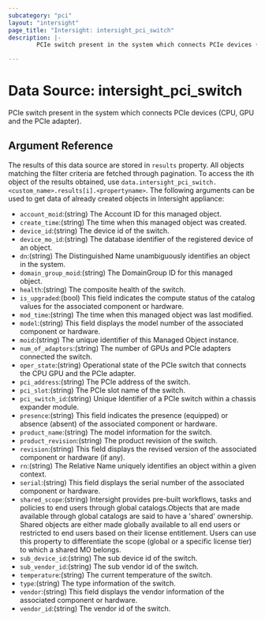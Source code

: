 ```yaml
---
subcategory: "pci"
layout: "intersight"
page_title: "Intersight: intersight_pci_switch"
description: |-
        PCIe switch present in the system which connects PCIe devices (CPU, GPU and the PCIe adapter).

---
```


# Data Source: intersight_pci_switch
PCIe switch present in the system which connects PCIe devices (CPU, GPU and the PCIe adapter).
## Argument Reference
The results of this data source are stored in `results` property.
All objects matching the filter criteria are fetched through pagination.
To access the ith object of the results obtained, use `data.intersight_pci_switch.<custom_name>.results[i].<propertyname>`.
The following arguments can be used to get data of already created objects in Intersight appliance:
* `account_moid`:(string) The Account ID for this managed object. 
* `create_time`:(string) The time when this managed object was created. 
* `device_id`:(string) The device id of the switch. 
* `device_mo_id`:(string) The database identifier of the registered device of an object. 
* `dn`:(string) The Distinguished Name unambiguously identifies an object in the system. 
* `domain_group_moid`:(string) The DomainGroup ID for this managed object. 
* `health`:(string) The composite health of the switch. 
* `is_upgraded`:(bool) This field indicates the compute status of the catalog values for the associated component or hardware. 
* `mod_time`:(string) The time when this managed object was last modified. 
* `model`:(string) This field displays the model number of the associated component or hardware. 
* `moid`:(string) The unique identifier of this Managed Object instance. 
* `num_of_adaptors`:(string) The number of GPUs and PCIe adapters connected the switch. 
* `oper_state`:(string) Operational state of the PCIe switch that connects the CPU GPU and the PCIe adapter. 
* `pci_address`:(string) The PCIe address of the switch. 
* `pci_slot`:(string) The PCIe slot name of the switch. 
* `pci_switch_id`:(string) Unique Identifier of a PCIe switch within a chassis expander module. 
* `presence`:(string) This field indicates the presence (equipped) or absence (absent) of the associated component or hardware. 
* `product_name`:(string) The model information for the switch. 
* `product_revision`:(string) The product revision of the switch. 
* `revision`:(string) This field displays the revised version of the associated component or hardware (if any). 
* `rn`:(string) The Relative Name uniquely identifies an object within a given context. 
* `serial`:(string) This field displays the serial number of the associated component or hardware. 
* `shared_scope`:(string) Intersight provides pre-built workflows, tasks and policies to end users through global catalogs.Objects that are made available through global catalogs are said to have a 'shared' ownership. Shared objects are either made globally available to all end users or restricted to end users based on their license entitlement. Users can use this property to differentiate the scope (global or a specific license tier) to which a shared MO belongs. 
* `sub_device_id`:(string) The sub device id of the switch. 
* `sub_vendor_id`:(string) The sub vendor id of the switch. 
* `temperature`:(string) The current temperature of the switch. 
* `type`:(string) The type information of the switch. 
* `vendor`:(string) This field displays the vendor information of the associated component or hardware. 
* `vendor_id`:(string) The vendor id of the switch. 
 
